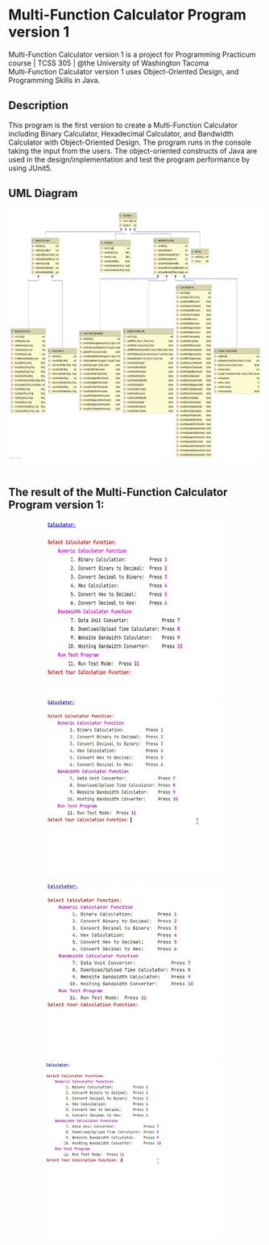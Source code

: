 # Multi-Function Calculator Program version 1
Multi-Function Calculator version 1 is a project for Programming Practicum course | TCSS 305 | @the University of Washington Tacoma
<br/>
Multi-Function Calculator version 1 uses Object-Oriented Design, and Programming Skills in Java.

## Description
This program is the first version to create a Multi-Function Calculator including Binary Calculator, 
Hexadecimal Calculator, and Bandwidth Calculator with Object-Oriented Design. The program runs in the console taking the input from the users. 
The object-oriented constructs of Java are used in the design/implementation and test the program performance by using JUnit5.

## UML Diagram
<p align="center">
<img src="https://github.com/A-Kannika/v1/blob/main/images/UML/UML_CAL1.png?raw=true" width="900" height="500"/>&nbsp;&nbsp;
</p>

## The result of the Multi-Function Calculator Program version 1: 

<p align="center">
<img src="https://github.com/A-Kannika/v1/blob/main/images/cover/cal1_cover.png?raw=true" width="350" height="350"/>&nbsp;&nbsp;
<img src="https://github.com/A-Kannika/v1/blob/main/images/Image/Calv1/calv1_1.gif?raw=true" width="350" height="350"/>&nbsp;&nbsp;
</p>

<p align="center">
<img src="https://github.com/A-Kannika/v1/blob/main/images/Image/Calv1/calv1_2.gif?raw=true" width="350" height="350"/>&nbsp;&nbsp;
<img src="https://github.com/A-Kannika/v1/blob/main/images/Image/Calv1/calv1_3.gif?raw=true" width="350" height="350"/>&nbsp;&nbsp;
</p>
